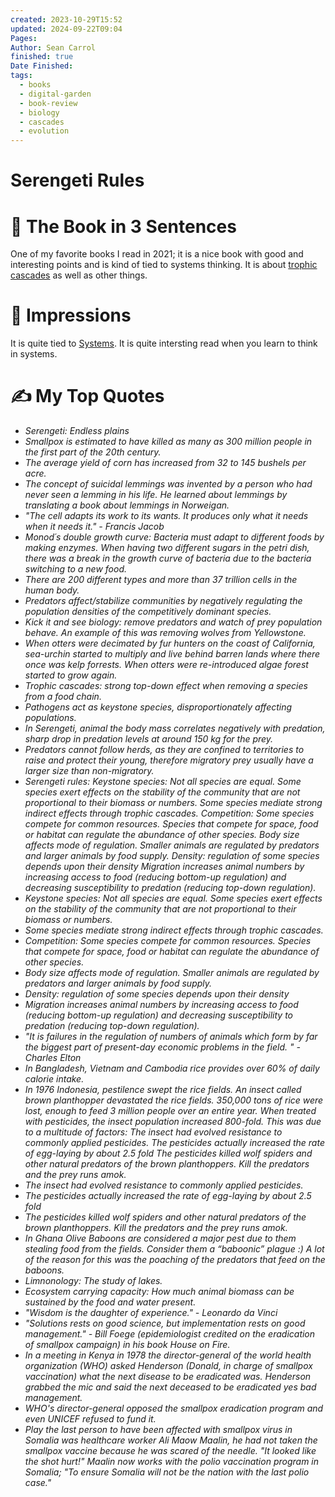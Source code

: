 ```yaml
---
created: 2023-10-29T15:52
updated: 2024-09-22T09:04
Pages: 
Author: Sean Carrol
finished: true
Date Finished: 
tags:
  - books
  - digital-garden
  - book-review
  - biology
  - cascades
  - evolution
---
```

# Serengeti Rules


# 🚀 The Book in 3 Sentences
One of my favorite books I read in 2021; it is a nice book with good and interesting points and is kind of tied to systems thinking.  It is about [trophic cascades](https://www.britannica.com/science/trophic-cascade) as well as other things. 


# 🎨 Impressions
It is quite tied to [Systems](../../../../Thinking/Systems.md). It is quite intersting read when you learn to think in systems. 


# ✍️ My Top  Quotes

- *Serengeti: Endless plains*
- *Smallpox is estimated to have killed as many as 300 million people in the first part of the 20th century.*
- *The average yield of corn has increased from 32 to 145 bushels per acre.*
- *The concept of suicidal lemmings was invented by a person who had never seen a lemming in his life. He learned about lemmings by translating a book about lemmings in Norweigan.*
- *"The cell adapts its work to its wants. It produces only what it needs when it needs it." - Francis Jacob*
- *Monod´s double growth curve:  Bacteria must adapt to different foods by making enzymes. When having two different sugars in the petri dish, there was a break in the growth curve of bacteria due to the bacteria switching to a new food.*
- *There are 200 different types and more than 37 trillion cells in the human body.*
- *Predators affect/stabilize communities by negatively regulating the population densities of the competitively dominant species.*
- *Kick it and see biology: remove predators and watch of prey population behave. An example of this was removing wolves from Yellowstone.*
- *When otters were decimated by fur hunters on the coast of California, sea-urchin started to multiply and live behind barren lands where there once was kelp forrests. When otters were re-introduced algae forest started to grow again.*
- *Trophic cascades: strong top-down effect when removing a species from a food chain.*
- *Pathogens act as keystone species, disproportionately affecting populations.*
- *In Serengeti, animal the body mass correlates negatively with predation, sharp drop in predation levels at around 150 kg for the prey.*
- *Predators cannot follow herds, as they are confined to territories to raise and protect their young, therefore migratory prey usually have a larger size than non-migratory.*
- *Serengeti rules: 
Keystone species: Not all species are equal. Some species exert effects on the stability of the community that are not proportional to their biomass or numbers.
Some species mediate strong indirect effects through trophic cascades.
Competition: Some species compete for common resources. Species that compete for space, food or habitat can regulate the abundance of other species.
Body size affects mode of regulation. Smaller animals are regulated by predators and larger animals by food supply.
Density: regulation of some species depends upon their density
Migration increases animal numbers by increasing access to food (reducing bottom-up regulation) and decreasing susceptibility to predation (reducing top-down regulation).*
- *Keystone species: Not all species are equal. Some species exert effects on the stability of the community that are not proportional to their biomass or numbers.*
- *Some species mediate strong indirect effects through trophic cascades.*
- *Competition: Some species compete for common resources. Species that compete for space, food or habitat can regulate the abundance of other species.*
- *Body size affects mode of regulation. Smaller animals are regulated by predators and larger animals by food supply.*
- *Density: regulation of some species depends upon their density*
- *Migration increases animal numbers by increasing access to food (reducing bottom-up regulation) and decreasing susceptibility to predation (reducing top-down regulation).*
- *"It is failures in the regulation of numbers of animals which form by far the biggest part of present-day economic problems in the field. " - Charles Elton*
- *In Bangladesh, Vietnam and Cambodia rice provides over 60% of daily calorie intake.*
- *In 1976 Indonesia, pestilence swept the rice fields. An insect called brown planthopper devastated the rice fields. 350,000 tons of rice were lost, enough to feed 3 million people over an entire year. When treated with pesticides, the insect population increased 800-fold. This was due to a multitude of factors: 
The insect had evolved resistance to commonly applied pesticides.
The pesticides actually increased the rate of egg-laying by about 2.5 fold
The pesticides killed wolf spiders and other natural predators of the brown planthoppers. Kill the predators and the prey runs amok.*
- *The insect had evolved resistance to commonly applied pesticides.*
- *The pesticides actually increased the rate of egg-laying by about 2.5 fold*
- *The pesticides killed wolf spiders and other natural predators of the brown planthoppers. Kill the predators and the prey runs amok.*
- *In Ghana Olive Baboons are considered a major pest due to them stealing food from the fields. Consider them a “baboonic” plague :)
A lot of the reason for this was the poaching of the predators that feed on the baboons.*
- *Limnonology:  The study of lakes.*
- *Ecosystem carrying capacity: How much animal biomass can be sustained by the food and water present.*
- *"Wisdom is the daughter of experience." - Leonardo da Vinci*
- *"Solutions rests on good science, but implementation rests on good management." - Bill Foege (epidemiologist credited on the eradication of smallpox campaign) in his book House on Fire.*
- *In a meeting in Kenya in 1978 the director-general of the world health organization (WHO) asked Henderson (Donald, in charge of smallpox vaccination) what the next disease to be eradicated was. Henderson grabbed the mic and said the next deceased to be eradicated yes bad management.*
- *WHO's director-general opposed the smallpox eradication program and even UNICEF refused to fund it.*
- *Play the last person to have been affected with smallpox virus in Somalia was healthcare worker Ali Maow Maalin, he had not taken the smallpox vaccine because he was scared of the needle. "It looked like the shot hurt!" Maalin now works with the polio vaccination program in Somalia; "To ensure Somalia will not be the nation with the last polio case."*
